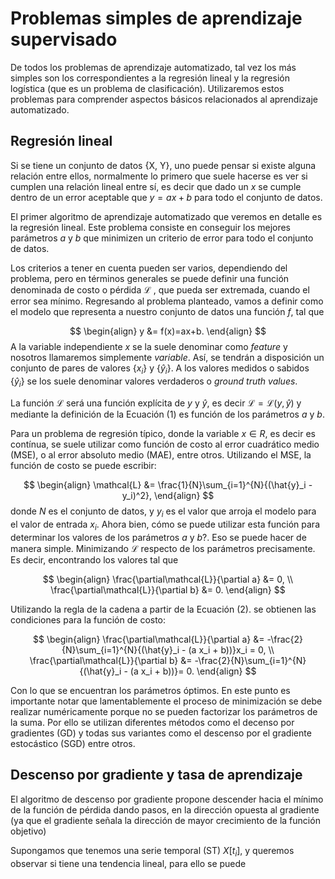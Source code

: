 # Problemas simples de aprendizaje supervisado

De todos los problemas de aprendizaje automatizado, tal vez los más simples son los correspondientes a la regresión lineal y la regresión logística (que es un problema de clasificación). Utilizaremos estos problemas para comprender aspectos básicos relacionados al aprendizaje automatizado.

## Regresión lineal

Si se tiene un conjunto de datos {X, Y}, uno puede pensar si existe alguna relación entre ellos, normalmente lo primero que suele hacerse es ver si cumplen una relación lineal entre sí, es decir que dado un $x$ se cumple dentro de un error aceptable que $y = a x + b$ para todo el conjunto de datos.

El primer algoritmo de aprendizaje automatizado que veremos en detalle es la regresión lineal. Este problema consiste en conseguir los mejores parámetros $a$ y $b$ que minimizen un criterio de error para todo el conjunto de datos.

Los criterios a tener en cuenta pueden ser varios, dependiendo del problema, pero en términos generales se puede definir una función denominada de costo o pérdida $\mathcal{L}$ , que pueda ser extremada, cuando el error sea mínimo. Regresando al problema planteado, vamos a definir como el modelo que representa a nuestro conjunto de datos una función $f$, tal que 

$$ 
\begin{align}
    y &= f(x)=ax+b.  
\end{align}
$$ 
A la variable independiente $x$ se la suele denominar como _feature_ y nosotros llamaremos simplemente _variable_. Así, se tendrán a disposición un conjunto de pares de valores $\{x_i\}$ y $\{\hat{y}_i\}$. A los valores medidos o sabidos $\{\hat{y}_i\}$ se los suele denominar valores verdaderos o _ground truth values_.

La función $\mathcal{L}$ será una función explícita de $y$ y $\hat{y}$, es decir $\mathcal{L} = \mathcal{L}(y, \hat{y})$ y mediante la definición de la Ecuación (1) es función de los parámetros $a$ y $b$.

Para un problema de regresión típico, donde la variable $x \in R$, es decir es contínua, se suele utilizar como función de costo al error cuadrático medio (MSE), o al error absoluto medio (MAE), entre otros. Utilizando el MSE, la función de costo se puede escribir:

$$
\begin{align}
\mathcal{L} &= \frac{1}{N}\sum_{i=1}^{N}{(\hat{y}_i - y_i)^2},
\end{align}
$$
donde $N$ es el conjunto de datos, y $y_i$ es el valor que arroja el modelo para el valor de entrada $x_i$. Ahora bien, cómo se puede utilizar esta función para determinar los valores de los parámetros $a$ y $b$?. Eso se puede hacer de manera simple. Minimizando $\mathcal{L}$ respecto de los parámetros precisamente. Es decir, encontrando los valores tal que

$$
\begin{align}
\frac{\partial\mathcal{L}}{\partial a} &= 0, \\
\frac{\partial\mathcal{L}}{\partial b} &= 0.
\end{align}
$$

Utilizando la regla de la cadena a partir de la Ecuación (2). se obtienen las condiciones para la función de costo:

$$
\begin{align}
\frac{\partial\mathcal{L}}{\partial a} &= -\frac{2}{N}\sum_{i=1}^{N}{(\hat{y}_i - (a x_i + b))}x_i = 0, \\
\frac{\partial\mathcal{L}}{\partial b} &= -\frac{2}{N}\sum_{i=1}^{N}{(\hat{y}_i - (a x_i + b))}= 0.
\end{align}
$$

Con lo que se encuentran los parámetros óptimos. En este punto es importante notar que lamentablemente el proceso de minimización se debe realizar numéricamente porque no se pueden factorizar los parámetros de la suma. Por ello se utilizan diferentes métodos como el decenso por gradientes (GD) y todas sus variantes como el descenso por el gradiente estocástico (SGD) entre otros. 

## Descenso por gradiente y tasa de aprendizaje

El algoritmo de descenso por gradiente propone descender hacia el mínimo de la función de pérdida dando pasos, en la dirección opuesta al gradiente (ya que el gradiente señala la dirección de mayor crecimiento de la función objetivo)


Supongamos que tenemos una serie temporal (ST) $X[t_i]$, y queremos observar si tiene una tendencia lineal, para ello se puede 
